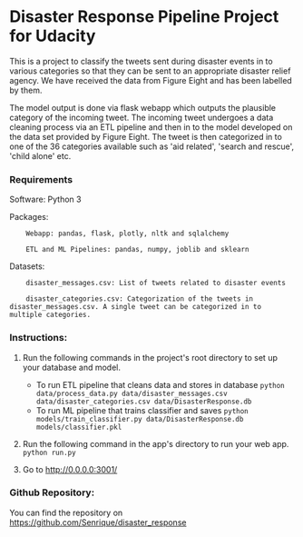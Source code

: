 # Disaster Response Pipeline Project for Udacity

This is a project to classify the tweets sent during disaster events in to various categories so that they can be sent to an appropriate disaster relief agency. We have received the data from Figure Eight and has been labelled by them.

The model output is done via flask webapp which outputs the plausible category of the incoming tweet. The incoming tweet undergoes a data cleaning process via an ETL pipeline and then in to the model developed on the data set provided by Figure Eight. The tweet is then categorized in to one of the 36 categories available such as 'aid related', 'search and rescue', 'child alone' etc.


### Requirements
Software: Python 3

Packages: 

		Webapp: pandas, flask, plotly, nltk and sqlalchemy
        
		ETL and ML Pipelines: pandas, numpy, joblib and sklearn

Datasets:
		
		disaster_messages.csv: List of tweets related to disaster events
        
		disaster_categories.csv: Categorization of the tweets in disaster_messages.csv. A single tweet can be categorized in to multiple categories.


### Instructions:
1. Run the following commands in the project's root directory to set up your database and model.

    - To run ETL pipeline that cleans data and stores in database
        `python data/process_data.py data/disaster_messages.csv data/disaster_categories.csv data/DisasterResponse.db`
    - To run ML pipeline that trains classifier and saves
        `python models/train_classifier.py data/DisasterResponse.db models/classifier.pkl`

2. Run the following command in the app's directory to run your web app.
    `python run.py`

3. Go to http://0.0.0.0:3001/

### Github Repository:

You can find the repository on https://github.com/Senrique/disaster_response
